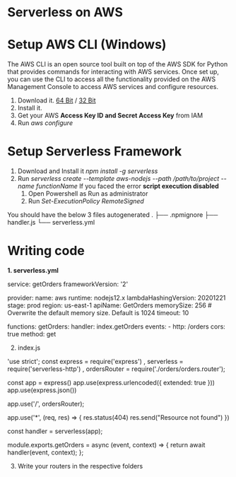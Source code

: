 # Serverless on AWS 

# Setup AWS CLI (Windows)
The AWS CLI is an open source tool built on top of the AWS SDK for Python that provides commands for interacting with AWS services. Once set up, you can use the CLI to access all the functionality provided on the AWS Management Console to access AWS services and configure resources.

1. Download it. <a href="https://s3.amazonaws.com/aws-cli/AWSCLI64.msi">64 Bit</a> / <a href="https://s3.amazonaws.com/aws-cli/AWSCLI32.msi">32 Bit</a>
2. Install it.
3. Get your AWS **Access Key ID and Secret Access Key** from IAM
4. Run _aws configure_ 

# Setup Serverless Framework


1. Download and Install it _npm install -g serverless_
2. Run _serverless create --template aws-nodejs --path /path/to/project --name functionName_
    If you faced the error **script execution disabled**    
    1. Open Powershell as Run as administrator
    2. Run _Set-ExecutionPolicy RemoteSigned_

You should have the below 3 files autogenerated
.
├── .npmignore
├── handler.js
└── serverless.yml

# Writing code

**1. serverless.yml**

service: getOrders
frameworkVersion: '2'

provider:
  name: aws
  runtime: nodejs12.x
  lambdaHashingVersion: 20201221
  stage: prod
  region: us-east-1
  apiName: GetOrders
  memorySize: 256 # Overwrite the default memory size. Default is 1024
  timeout: 10

functions:
  getOrders:
    handler: index.getOrders
    events:
      - http: /orders
        cors: true
        method: get

2. index.js

'use strict';
const express = require('express')
    , serverless = require('serverless-http')
    , ordersRouter = require('./orders/orders.router');
    
const app = express()
app.use(express.urlencoded({ extended: true }))
app.use(express.json())

app.use('/', ordersRouter);

app.use('*', (req, res) => {
    res.status(404) 
    res.send("Resource not found")
})

const handler = serverless(app);

module.exports.getOrders = async (event, context) => {
 return await handler(event, context);
};

3. Write your routers in the respective folders
